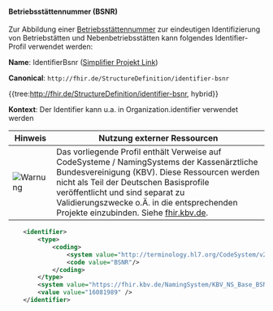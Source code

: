 #### Betriebsstättennummer (BSNR)

Zur Abbildung einer [Betriebsstättennummer](https://www.kbv.de/media/sp/Arztnummern_Richtlinie.pdf) zur eindeutigen Identifizierung von Betriebstätten und Nebenbetriebsstätten kann folgendes Identifier-Profil verwendet werden:

**Name**: IdentifierBsnr ([Simplifier Projekt Link](https://simplifier.net/resolve?canonical=http://fhir.de/StructureDefinition/identifier-bsnr&scope=de.basisprofil.r4@1.5.3))

**Canonical**: `http://fhir.de/StructureDefinition/identifier-bsnr`

{{tree:http://fhir.de/StructureDefinition/identifier-bsnr, hybrid}}

**Kontext**: Der Identifier kann u.a. in Organization.identifier verwendet werden

| Hinweis | Nutzung externer Ressourcen |
|---------|---------------------|
| ![Warnung](https://wiki.hl7.de/images/thumb/Attention_icon.svg/100px-Attention_icon.svg.png) | Das vorliegende Profil enthält Verweise auf CodeSysteme / NamingSystems der Kassenärztliche Bundesvereinigung (KBV). Diese Ressourcen werden nicht als Teil der Deutschen Basisprofile veröffentlicht und sind separat zu Validierungszwecke o.Ä. in die entsprechenden Projekte einzubinden. Siehe [fhir.kbv.de](fhir.kbv.de).|

```xml
    <identifier>
        <type>
            <coding>
                <system value="http://terminology.hl7.org/CodeSystem/v2-0203"/>
                <code value="BSNR"/>
            </coding>
        </type>
        <system value="https://fhir.kbv.de/NamingSystem/KBV_NS_Base_BSNR">
        <value value="16081989" />
    </identifier>
```